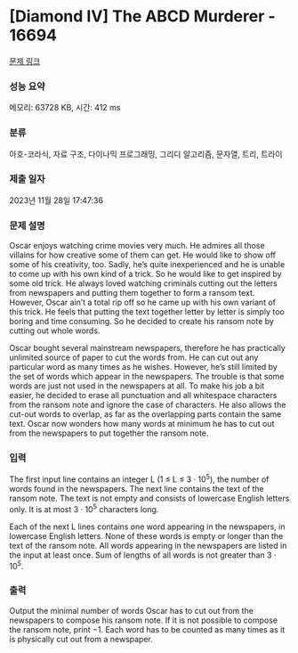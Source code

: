 # [Diamond IV] The ABCD Murderer - 16694 

[문제 링크](https://www.acmicpc.net/problem/16694) 

### 성능 요약

메모리: 63728 KB, 시간: 412 ms

### 분류

아호-코라식, 자료 구조, 다이나믹 프로그래밍, 그리디 알고리즘, 문자열, 트리, 트라이

### 제출 일자

2023년 11월 28일 17:47:36

### 문제 설명

<p>Oscar enjoys watching crime movies very much. He admires all those villains for how creative some of them can get. He would like to show off some of his creativity, too. Sadly, he’s quite inexperienced and he is unable to come up with his own kind of a trick. So he would like to get inspired by some old trick. He always loved watching criminals cutting out the letters from newspapers and putting them together to form a ransom text. However, Oscar ain’t a total rip off so he came up with his own variant of this trick. He feels that putting the text together letter by letter is simply too boring and time consuming. So he decided to create his ransom note by cutting out whole words.</p>

<p>Oscar bought several mainstream newspapers, therefore he has practically unlimited source of paper to cut the words from. He can cut out any particular word as many times as he wishes. However, he’s still limited by the set of words which appear in the newspapers. The trouble is that some words are just not used in the newspapers at all. To make his job a bit easier, he decided to erase all punctuation and all whitespace characters from the ransom note and ignore the case of characters. He also allows the cut-out words to overlap, as far as the overlapping parts contain the same text. Oscar now wonders how many words at minimum he has to cut out from the newspapers to put together the ransom note.</p>

### 입력 

 <p>The first input line contains an integer L (1 ≤ L ≤ 3 · 10<sup>5</sup>), the number of words found in the newspapers. The next line contains the text of the ransom note. The text is not empty and consists of lowercase English letters only. It is at most 3 · 10<sup>5</sup> characters long.</p>

<p>Each of the next L lines contains one word appearing in the newspapers, in lowercase English letters. None of these words is empty or longer than the text of the ransom note. All words appearing in the newspapers are listed in the input at least once. Sum of lengths of all words is not greater than 3 · 10<sup>5</sup>.</p>

### 출력 

 <p>Output the minimal number of words Oscar has to cut out from the newspapers to compose his ransom note. If it is not possible to compose the ransom note, print −1. Each word has to be counted as many times as it is physically cut out from a newspaper.</p>

